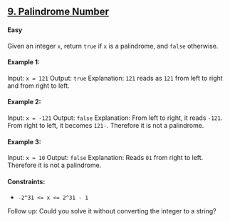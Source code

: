 ## [9. Palindrome Number](https://leetcode.com/problems/palindrome-number/description/)

#### Easy

Given an integer ```x```, return ```true``` if ```x``` is a palindrome, and ```false``` otherwise.

 
#### Example 1:
Input: ```x = 121```
Output: ```true```
Explanation: ```121``` reads as ```121``` from left to right and from right to left.

#### Example 2:
Input: ```x = -121```
Output: ```false```
Explanation: From left to right, it reads ```-121```. From right to left, it becomes ```121-```. Therefore it is not a palindrome.

#### Example 3:
Input: ```x = 10```
Output: ```false```
Explanation: Reads ```01``` from right to left. Therefore it is not a palindrome.

#### Constraints:
- ```-2^31 <= x <= 2^31 - 1```
 

Follow up: Could you solve it without converting the integer to a string?